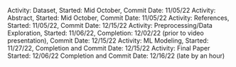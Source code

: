 Activity: Dataset, Started: Mid October, Commit Date: 11/05/22
Activity: Abstract, Started: Mid October, Commit Date: 11/05/22
Activity: References, Started: 11/05/22, Commit Date: 12/15/22
Activity: Preprocessing/Data Exploration, Started: 11/06/22, Completion: 12/02/22 (prior to video presentation), Commit Date: 12/15/22
Activity: ML Modeling, Started: 11/27/22, Completion and Commit Date: 12/15/22
Activity: Final Paper Started: 12/06/22 Completion and Commit Date: 12/16/22 (late by an hour)
